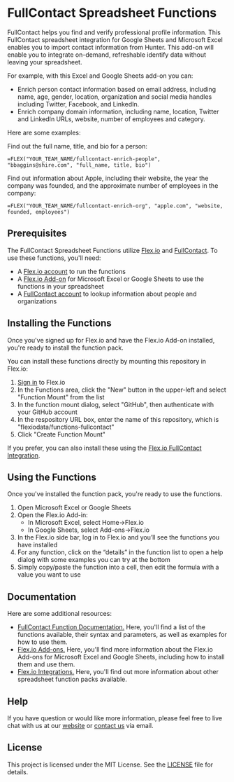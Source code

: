 # FullContact Spreadsheet Functions

FullContact helps you find and verify professional profile information. This FullContact spreadsheet integration for Google Sheets and Microsoft Excel enables you to import contact information from Hunter. This add-on will enable you to integrate on-demand, refreshable identify data without leaving your spreadsheet.

For example, with this Excel and Google Sheets add-on you can:

* Enrich person contact information based on email address, including name, age, gender, location, organization and social media handles including Twitter, Facebook, and LinkedIn.
* Enrich company domain information, including name, location, Twitter and LinkedIn URLs, website, number of employees and category.

Here are some examples:

Find out the full name, title, and bio for a person:
```
=FLEX("YOUR_TEAM_NAME/fullcontact-enrich-people", "bbaggins@shire.com", "full_name, title, bio")
```

Find out information about Apple, including their website, the year the company was founded, and the approximate number of employees in the company:
```
=FLEX("YOUR_TEAM_NAME/fullcontact-enrich-org", "apple.com", "website, founded, employees")
```

## Prerequisites

The FullContact Spreadsheet Functions utilize [Flex.io](https://www.flex.io) and [FullContact](https://www.fullcontact.com). To use these functions, you'll need:

* A [Flex.io account](https://www.flex.io/app/signup) to run the functions
* A [Flex.io Add-on](https://www.flex.io/add-ons) for Microsoft Excel or Google Sheets to use the functions in your spreadsheet
* A [FullContact account](https://www.fullcontact.com/pricing-plans/) to lookup information about people and organizations

## Installing the Functions

Once you've signed up for Flex.io and have the Flex.io Add-on installed, you're ready to install the function pack.

You can install these functions directly by mounting this repository in Flex.io:

1. [Sign in](https://www.flex.io/app/signin) to Flex.io
2. In the Functions area, click the "New" button in the upper-left and select "Function Mount" from the list
3. In the function mount dialog, select "GitHub", then authenticate with your GitHub account
4. In the respository URL box, enter the name of this repository, which is "flexiodata/functions-fullcontact"
5. Click "Create Function Mount"

If you prefer, you can also install these using the [Flex.io FullContact Integration](https://www.flex.io/integrations/fullcontact).

## Using the Functions

Once you've installed the function pack, you're ready to use the functions.

1. Open Microsoft Excel or Google Sheets
2. Open the Flex.io Add-in:
   - In Microsoft Excel, select Home->Flex.io
   - In Google Sheets, select Add-ons->Flex.io
3. In the Flex.io side bar, log in to Flex.io and you’ll see the functions you have installed
4. For any function, click on the “details” in the function list to open a help dialog with some examples you can try at the bottom
5. Simply copy/paste the function into a cell, then edit the formula with a value you want to use

## Documentation

Here are some additional resources:

* [FullContact Function Documentation.](https://www.flex.io/integrations/fullcontact#functions-and-syntax) Here, you'll find a list of the functions available, their syntax and parameters, as well as examples for how to use them.
* [Flex.io Add-ons.](https://www.flex.io/add-ons) Here, you'll find more information about the Flex.io Add-ons for Microsoft Excel and Google Sheets, including how to install them and use them.
* [Flex.io Integrations.](https://www.flex.io/integrations) Here, you'll find out more information about other spreadsheet function packs available.

## Help

If you have question or would like more information, please feel free to live chat with us at our [website](https://www.flex.io) or [contact us](https://www.flex.io/about#contact-us) via email.

## License

This project is licensed under the MIT License. See the [LICENSE](LICENSE) file for details.

